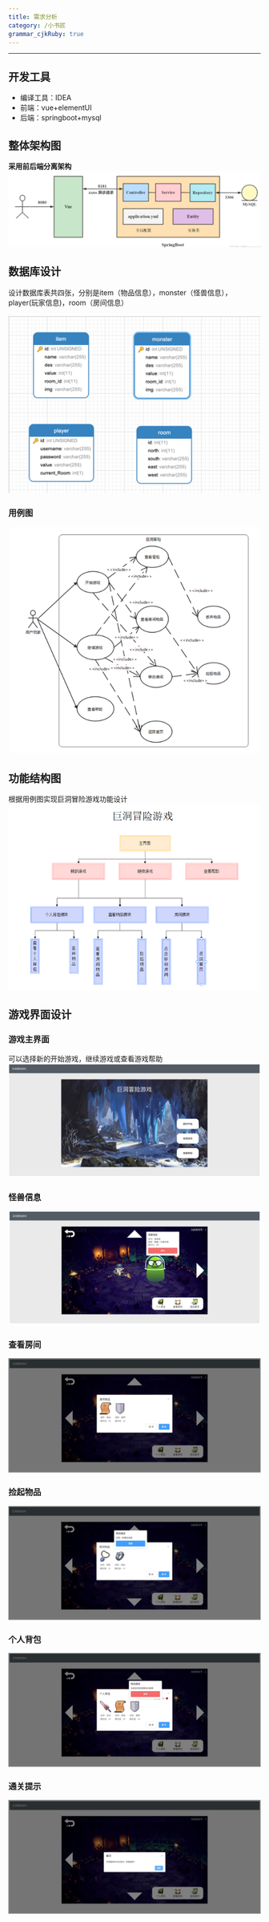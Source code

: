 ```yaml
---
title: 需求分析
category: /小书匠
grammar_cjkRuby: true
---
```




----------
## 开发工具

 - 编译工具：IDEA
 - 前端：vue+elementUI
 - 后端：springboot+mysql

## 整体架构图
<i class="fas fa-sitemap"></i>**采用前后端分离架构**
![整体架构图](./images/图片1.png)

## 数据库设计

  设计数据库表共四张，分别是item（物品信息），monster（怪兽信息），player(玩家信息)，room（房间信息）

![数据库设计](./images/图片2.png)


### 用例图
![用例图](./images/图片7.png)

## 功能结构图
根据用例图实现巨洞冒险游戏功能设计
![功能结构图](./images/图片3.png)
## 游戏界面设计
### 游戏主界面
可以选择新的开始游戏，继续游戏或查看游戏帮助
![游戏主界面](./images/图片1.jpg)
### 怪兽信息

![怪兽信息](./images/图片2.jpg)
### 查看房间
![查看房间](./images/图片3.jpg)
### 捡起物品
![捡起物品](./images/图片4.jpg)
### 个人背包
![个人背包](./images/图片5.jpg)
### 通关提示
![通关提示](./images/图片6.jpg)
